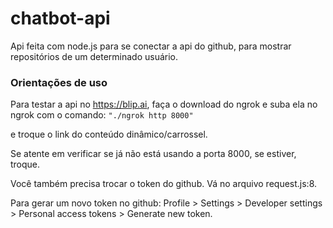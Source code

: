 # chatbot-api

Api feita com node.js para se conectar a api do github, para mostrar repositórios de um determinado usuário. 

### Orientações de uso

Para testar a api no https://blip.ai, faça o download do ngrok e suba ela no ngrok com o comando:
`
"./ngrok http 8000"
`

 e troque o link do conteúdo dinâmico/carrossel. 

Se atente em verificar se já não está usando a porta 8000, se estiver, troque.

Você também precisa trocar o token do github. Vá no arquivo request.js:8.

Para gerar um novo token no github: Profile > Settings > Developer settings > Personal access tokens > Generate new token.

